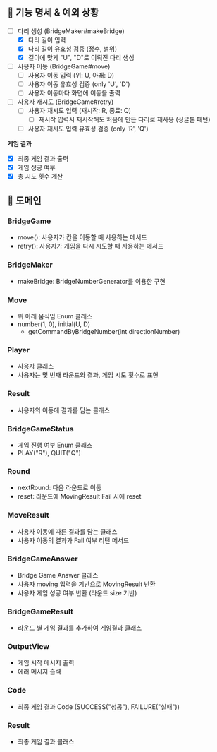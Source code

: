 ## 📝 기능 명세 & 예외 상황
- [ ] 다리 생성 (BridgeMaker#makeBridge)
  - [x] 다리 길이 입력
  - [x] 다리 길이 유효성 검증 (정수, 범위)
  - [x] 길이에 맞게 "U", "D"로 이뤄진 다리 생성

- [ ] 사용자 이동 (BridgeGame#move)
  - [ ] 사용자 이동 입력 (위: U, 아래: D)
  - [ ] 사용자 이동 유효성 검증 (only 'U', 'D')
  - [ ] 사용자 이동마다 화면에 이동을 출력

- [ ] 사용자 재시도 (BridgeGame#retry)
  - [ ] 사용자 재시도 입력 (재시작: R, 종료: Q)
    - [ ] 재시작 입력시 재시작해도 처음에 만든 다리로 재사용 (싱글톤 패턴)
  - [ ] 사용자 재시도 입력 유효성 검증 (only 'R', 'Q')

**게임 결과**
- [x] 최종 게임 결과 출력
- [x] 게임 성공 여부
- [x] 총 시도 횟수 계산 

## 🚀 도메인

### BridgeGame
- move(): 사용자가 칸을 이동할 때 사용하는 메서드
- retry(): 사용자가 게임을 다시 시도할 때 사용하는 메서드

### BridgeMaker
- makeBridge: BridgeNumberGenerator를 이용한 구현 

### Move
- 위 아래 움직임 Enum 클래스
- number(1, 0), initial(U, D)
  - getCommandByBridgeNumber(int directionNumber)

### Player
- 사용자 클래스 
- 사용자는 몇 번째 라운드와 결과, 게임 시도 횟수로 표현

### Result
- 사용자의 이동에 결과를 담는 클래스

### BridgeGameStatus
- 게임 진행 여부 Enum 클래스
- PLAY("R"), QUIT("Q")

### Round
- nextRound: 다음 라운드로 이동
- reset: 라운드에 MovingResult Fail 시에 reset

### MoveResult
- 사용자 이동에 따른 결과를 담는 클래스
- 사용자 이동의 결과가 Fail 여부 리턴 메서드

### BridgeGameAnswer
- Bridge Game Answer 클래스
- 사용자 moving 입력을 기반으로 MovingResult 반환
- 사용자 게임 성공 여부 반환 (라운드 size 기반)

### BridgeGameResult
- 라운드 별 게임 결과를 추가하여 게임결과 클래스 

### OutputView
- 게임 시작 메시지 출력
- 에러 메시지 출력


### Code
- 최종 게임 결과 Code (SUCCESS("성공"), FAILURE("실패"))

### Result
- 최종 게임 결과 클래스 

